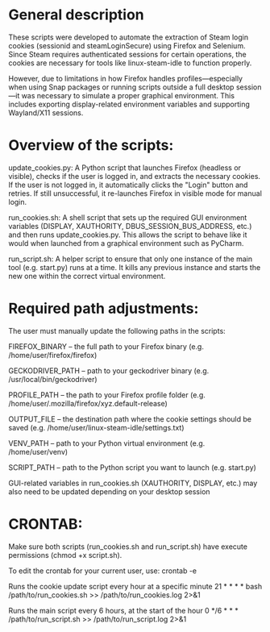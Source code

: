 # General description
These scripts were developed to automate the extraction of Steam login cookies (sessionid and steamLoginSecure) using Firefox and Selenium. Since Steam requires authenticated sessions for certain operations, the cookies are necessary for tools like linux-steam-idle to function properly.

However, due to limitations in how Firefox handles profiles—especially when using Snap packages or running scripts outside a full desktop session—it was necessary to simulate a proper graphical environment. This includes exporting display-related environment variables and supporting Wayland/X11 sessions.

# Overview of the scripts:
update_cookies.py: A Python script that launches Firefox (headless or visible), checks if the user is logged in, and extracts the necessary cookies. If the user is not logged in, it automatically clicks the "Login" button and retries. If still unsuccessful, it re-launches Firefox in visible mode for manual login.

run_cookies.sh: A shell script that sets up the required GUI environment variables (DISPLAY, XAUTHORITY, DBUS_SESSION_BUS_ADDRESS, etc.) and then runs update_cookies.py. This allows the script to behave like it would when launched from a graphical environment such as PyCharm.

run_script.sh: A helper script to ensure that only one instance of the main tool (e.g. start.py) runs at a time. It kills any previous instance and starts the new one within the correct virtual environment.

# Required path adjustments:
The user must manually update the following paths in the scripts:

FIREFOX_BINARY – the full path to your Firefox binary (e.g. /home/user/firefox/firefox)

GECKODRIVER_PATH – path to your geckodriver binary (e.g. /usr/local/bin/geckodriver)

PROFILE_PATH – the path to your Firefox profile folder (e.g. /home/user/.mozilla/firefox/xyz.default-release)

OUTPUT_FILE – the destination path where the cookie settings should be saved (e.g. /home/user/linux-steam-idle/settings.txt)

VENV_PATH – path to your Python virtual environment (e.g. /home/user/venv)

SCRIPT_PATH – path to the Python script you want to launch (e.g. start.py)

GUI-related variables in run_cookies.sh (XAUTHORITY, DISPLAY, etc.) may also need to be updated depending on your desktop session

# CRONTAB:
Make sure both scripts (run_cookies.sh and run_script.sh) have execute permissions (chmod +x script.sh).

To edit the crontab for your current user, use:
crontab -e

Runs the cookie update script every hour at a specific minute
21 * * * * bash /path/to/run_cookies.sh >> /path/to/run_cookies.log 2>&1

Runs the main script every 6 hours, at the start of the hour
0 */6 * * * /path/to/run_script.sh >> /path/to/run_script.log 2>&1
